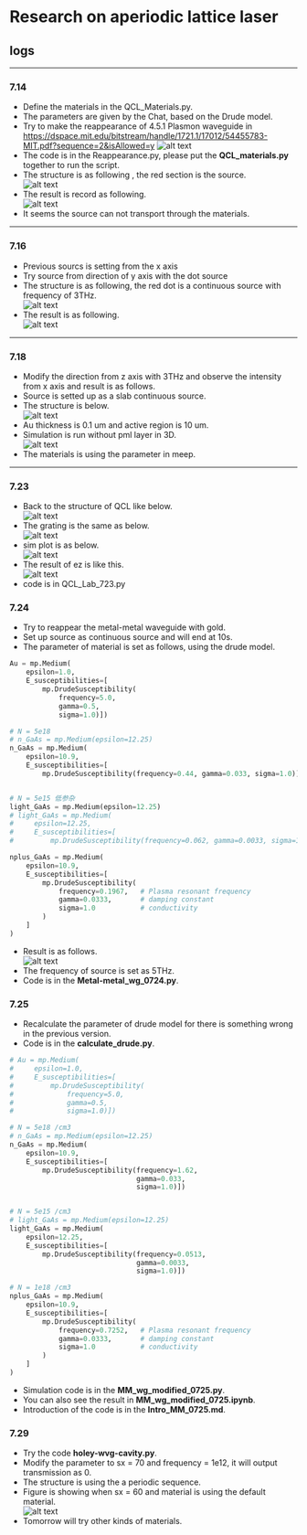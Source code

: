 # Research on aperiodic lattice laser 
## logs

---
### 7.14  
- Define the materials in the QCL_Materials.py.  
- The parameters are given by the Chat, based on the Drude model.  
- Try to make the reappearance of 4.5.1 Plasmon waveguide in   
https://dspace.mit.edu/bitstream/handle/1721.1/17012/54455783-MIT.pdf?sequence=2&isAllowed=y
![alt text](image-4.png)   
- The code is in the Reappearance.py, please put the **QCL_materials.py** together to run the script.  
- The structure is as following , the red section is the source.  
 ![alt text](image-2.png)  
- The result is record as following.  
 ![alt text](image-1.png)
- It seems the source can not transport through the materials.
---
 ### 7.16
- Previous sourcs is setting from the x axis  
- Try source from direction of y axis with the dot source  
- The structure is as following, the red dot is a continuous source with frequency of 3THz.  
 ![alt text](image-5.png)  
- The result is as following.  
![alt text](image-6.png)
---
### 7.18
- Modify the direction from z axis with 3THz and observe the intensity from x axis and result is as follows.  
- Source is setted up as a slab continuous source.  
- The structure is below.  
![alt text](image-8.png)  
- Au thickness is 0.1 um and active region is 10 um.  
- Simulation is run without pml layer in 3D.  
![alt text](image-7.png)  
- The materials is using the parameter in meep.  
---
### 7.23
- Back to the structure of QCL like below.  
![alt text](image-9.png)  
- The grating is the same as below.  
![alt text](image-12.png)  
- sim plot is as below.  
![alt text](image-10.png)  
- The result of ez is like this.  
![alt text](image-11.png)  
- code is in  QCL_Lab_723.py  

### 7.24
- Try to reappear the metal-metal waveguide with gold.  
- Set up source as continuous source and will end at 10s.  
- The parameter of material is set as follows, using the drude model.  
~~~python
Au = mp.Medium(
    epsilon=1.0,
    E_susceptibilities=[
        mp.DrudeSusceptibility(
            frequency=5.0,
            gamma=0.5,    
            sigma=1.0)])

# N = 5e18
# n_GaAs = mp.Medium(epsilon=12.25)
n_GaAs = mp.Medium(
    epsilon=10.9,
    E_susceptibilities=[
        mp.DrudeSusceptibility(frequency=0.44, gamma=0.033, sigma=1.0)])


# N = 5e15 低参杂
light_GaAs = mp.Medium(epsilon=12.25)
# light_GaAs = mp.Medium(
#     epsilon=12.25,
#     E_susceptibilities=[
#         mp.DrudeSusceptibility(frequency=0.062, gamma=0.0033, sigma=1.0)])

nplus_GaAs = mp.Medium(
    epsilon=10.9,  
    E_susceptibilities=[
        mp.DrudeSusceptibility(
            frequency=0.1967,   # Plasma resonant frequency
            gamma=0.0333,       # damping constant
            sigma=1.0           # conductivity
        )
    ]
)
~~~
- Result is as follows.    
![alt text](image-14.png)   
- The frequency of source is set as 5THz.  
- Code is in the **Metal-metal_wg_0724.py**.  

### 7.25
- Recalculate the parameter of drude model for there is something wrong in the previous version.
- Code is in the **calculate_drude.py**.
~~~python
# Au = mp.Medium(
#     epsilon=1.0,
#     E_susceptibilities=[
#         mp.DrudeSusceptibility(
#             frequency=5.0,
#             gamma=0.5,    
#             sigma=1.0)])

# N = 5e18 /cm3
# n_GaAs = mp.Medium(epsilon=12.25)
n_GaAs = mp.Medium(
    epsilon=10.9,
    E_susceptibilities=[
        mp.DrudeSusceptibility(frequency=1.62, 
                               gamma=0.033, 
                               sigma=1.0)])


# N = 5e15 /cm3
# light_GaAs = mp.Medium(epsilon=12.25)
light_GaAs = mp.Medium(
    epsilon=12.25,
    E_susceptibilities=[
        mp.DrudeSusceptibility(frequency=0.0513, 
                               gamma=0.0033, 
                               sigma=1.0)])

# N = 1e18 /cm3
nplus_GaAs = mp.Medium(
    epsilon=10.9,  
    E_susceptibilities=[
        mp.DrudeSusceptibility(
            frequency=0.7252,   # Plasma resonant frequency
            gamma=0.0333,       # damping constant
            sigma=1.0           # conductivity
        )
    ]
)
~~~
- Simulation code is in the **MM_wg_modified_0725.py**.
- You can also see the result in **MM_wg_modified_0725.ipynb**.
- Introduction of the code is in the **Intro_MM_0725.md**.

### 7.29
- Try the code **holey-wvg-cavity.py**.  
- Modify the parameter to sx = 70 and frequency = 1e12, it will output transmission as 0.
- The structure is using the a periodic sequence.    
- Figure is showing when sx = 60 and material is using the default material.  
![alt text](image-16.png)  
- Tomorrow will try other kinds of materials.

